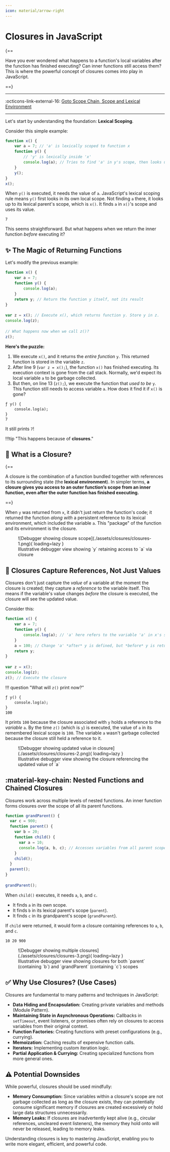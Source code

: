 ```yaml
---
icon: material/arrow-right
---
```


# Closures in JavaScript

{==

Have you ever wondered what happens to a function's local variables after the function has finished executing? Can inner functions still access them? This is where the powerful concept of closures comes into play in JavaScript.

==}

---

:octicons-link-external-16: [Goto Scope Chain, Scope and Lexical Environment](scope-chain-scope-lexical-environment.md#what-is-a-closure)

---

Let's start by understanding the foundation: **Lexical Scoping**.

Consider this simple example:

```javascript linenums="1" title="index.js"
function x() {
    var a = 7; // 'a' is lexically scoped to function x
    function y() {
        // 'y' is lexically inside 'x'
        console.log(a); // Tries to find 'a' in y's scope, then looks up to x's scope
    }
    y();
}
x();
```

When `y()` is executed, it needs the value of `a`. JavaScript's lexical scoping rule means `y()` first looks in its own local scope. Not finding `a` there, it looks up to its lexical parent's scope, which is `x()`. It finds `a` in `x()`'s scope and uses its value.

```console title="Expected Output"
7
```

This seems straightforward. But what happens when we return the inner function *before* executing it?

## ✨ The Magic of Returning Functions

Let's modify the previous example:

```javascript linenums="1" title="index.js"
function x() {
    var a = 7;
    function y() {
        console.log(a);
    }
    return y; // Return the function y itself, not its result
}

var z = x(); // Execute x(), which returns function y. Store y in z.
console.log(z);

// What happens now when we call z()?
z();
```

**Here's the puzzle:**

1.  We execute `x()`, and it returns the *entire function* `y`. This returned function is stored in the variable `z`.
2.  After line 9 (`var z = x();`), the function `x()` has finished executing. Its execution context is gone from the call stack. Normally, we'd expect its local variable `a` to be garbage collected.
3.  But then, on line 13 (`z();`), we execute the function that *used to be* `y`. This function still needs to access variable `a`. How does it find it if `x()` is gone?

```console title="Expected Output"
ƒ y() {
    console.log(a);
}
7
```

It still prints `7`!

!!!tip "This happens because of **closures**."

## 🤔 What is a Closure?

{==

A closure is the combination of a function bundled together with references to its surrounding state (the **lexical environment**). In simpler terms, **a closure gives you access to an outer function’s scope from an inner function, even after the outer function has finished executing.**

==}

When `y` was returned from `x`, it didn't just return the function's code; it returned the function *along with* a persistent reference to its lexical environment, which included the variable `a`. This "package" of the function and its environment is the closure.

<figure markdown="span">
  ![Debugger showing closure scope](./assets/closures/closures-1.png){ loading=lazy }
  <figcaption>Illustrative debugger view showing `y` retaining access to `a` via closure</figcaption>
</figure>

## :safety_pin: Closures Capture References, Not Just Values

Closures don't just capture the *value* of a variable at the moment the closure is created; they capture a *reference* to the variable itself. This means if the variable's value changes *before* the closure is executed, the closure will see the updated value.

Consider this:

```javascript linenums="1" title="index.js"
function x() {
    var a = 7;
    function y() {
        console.log(a); // 'a' here refers to the variable 'a' in x's scope
    }
    a = 100; // Change 'a' *after* y is defined, but *before* y is returned/called
    return y;
}

var z = x();
console.log(z);
z(); // Execute the closure
```

!!! question "What will `z()` print now?"

```console title="Expected Output"
ƒ y() {
    console.log(a);
}
100
```

It prints `100` because the closure associated with `y` holds a reference to the *variable* `a`. By the time `z()` (which is `y`) is executed, the value of `a` in its remembered lexical scope is `100`. The variable `a` wasn't garbage collected because the closure still held a reference to it.

<figure markdown="span">
    ![Debugger showing updated value in closure](./assets/closures/closures-2.png){ loading=lazy }
    <figcaption>Illustrative debugger view showing the closure referencing the updated value of `a`</figcaption>
</figure>

## :material-key-chain: Nested Functions and Chained Closures

Closures work across multiple levels of nested functions. An inner function forms closures over the scope of all its parent functions.

```javascript linenums="1" title="index.js"
function grandParent() {
  var c = 900;
  function parent() {
    var b = 20;
    function child() {
      var a = 10;
      console.log(a, b, c); // Accesses variables from all parent scopes
    }
    child();
  }
  parent();
}

grandParent();
```

When `child()` executes, it needs `a`, `b`, and `c`.

*   It finds `a` in its own scope.
*   It finds `b` in its lexical parent's scope (`parent`).
*   It finds `c` in its grandparent's scope (`grandParent`).

If `child` were returned, it would form a closure containing references to `a`, `b`, and `c`.

```console title="Expected Output"
10 20 900
```

<figure markdown="span">
    ![Debugger showing multiple closures](./assets/closures/closures-3.png){ loading=lazy }
    <figcaption>Illustrative debugger view showing closures for both `parent` (containing `b`) and `grandParent` (containing `c`) scopes</figcaption>
</figure>


## :white_check_mark: Why Use Closures? (Use Cases)

Closures are fundamental to many patterns and techniques in JavaScript:

*   **Data Hiding and Encapsulation:** Creating private variables and methods (Module Pattern).
*   **Maintaining State in Asynchronous Operations:** Callbacks in `setTimeout`, event listeners, or promises often rely on closures to access variables from their original context.
*   **Function Factories:** Creating functions with preset configurations (e.g., currying).
*   **Memoization:** Caching results of expensive function calls.
*   **Iterators:** Implementing custom iteration logic.
*   **Partial Application & Currying:** Creating specialized functions from more general ones.

## :warning: Potential Downsides

While powerful, closures should be used mindfully:

*   **Memory Consumption:** Since variables within a closure's scope are not garbage collected as long as the closure exists, they can potentially consume significant memory if closures are created excessively or hold large data structures unnecessarily.
*   **Memory Leaks:** If closures are inadvertently kept alive (e.g., circular references, uncleared event listeners), the memory they hold onto will never be released, leading to memory leaks.

Understanding closures is key to mastering JavaScript, enabling you to write more elegant, efficient, and powerful code.